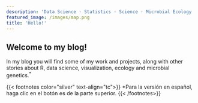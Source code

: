 ```yaml
---
description: 'Data Science · Statistics · Science · Microbial Ecology · Data Visualization'
featured_image: /images/map.png
title: 'Hello!'
---
```


## Welcome to my blog!

In my blog you will find some of my work and projects, along with other stories about R, data science, visualization, ecology and microbial genetics.<sup>*</sup>


{{< footnotes color="silver" text-align="tc">}}
*Para la versión en español, haga clic en el botón <b style="color:#555555">es</b> de la parte superior.
{{< /footnotes>}}
